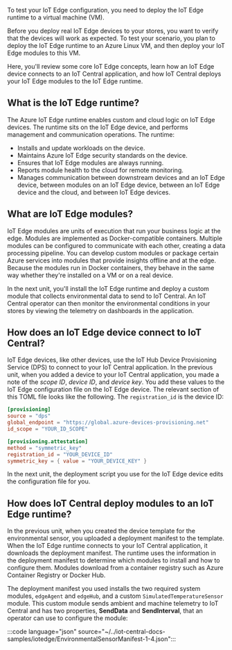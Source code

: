 To test your IoT Edge configuration, you need to deploy the IoT Edge runtime to a virtual machine (VM).

Before you deploy real IoT Edge devices to your stores, you want to verify that the devices will work as expected. To test your scenario, you plan to deploy the IoT Edge runtime to an Azure Linux VM, and then deploy your IoT Edge modules to this VM.

Here, you'll review some core IoT Edge concepts, learn how an IoT Edge device connects to an IoT Central application, and how IoT Central deploys your IoT Edge modules to the IoT Edge runtime.

## What is the IoT Edge runtime?

The Azure IoT Edge runtime enables custom and cloud logic on IoT Edge devices. The runtime sits on the IoT Edge device, and performs management and communication operations. The runtime:

- Installs and update workloads on the device.
- Maintains Azure IoT Edge security standards on the device.
- Ensures that IoT Edge modules are always running.
- Reports module health to the cloud for remote monitoring.
- Manages communication between downstream devices and an IoT Edge device, between modules on an IoT Edge device, between an IoT Edge device and the cloud, and between IoT Edge devices.

## What are IoT Edge modules?

IoT Edge modules are units of execution that run your business logic at the edge. Modules are implemented as Docker-compatible containers. Multiple modules can be configured to communicate with each other, creating a data processing pipeline. You can develop custom modules or package certain Azure services into modules that provide insights offline and at the edge. Because the modules run in Docker containers, they behave in the same way whether they're installed on a VM or on a real device.

In the next unit, you'll install the IoT Edge runtime and deploy a custom module that collects environmental data to send to IoT Central. An IoT Central operator can then monitor the environmental conditions in your stores by viewing the telemetry on dashboards in the application.

## How does an IoT Edge device connect to IoT Central?

IoT Edge devices, like other devices, use the IoT Hub Device Provisioning Service (DPS) to connect to your IoT Central application. In the previous unit, when you added a device to your IoT Central application, you made a note of the *scope ID*, *device ID*, and *device key*. You add these values to the IoT Edge configuration file on the IoT Edge device. The relevant section of this TOML file looks like the following. The `registration_id` is the device ID:

```toml
[provisioning]
source = "dps"
global_endpoint = "https://global.azure-devices-provisioning.net"
id_scope = "YOUR_ID_SCOPE"

[provisioning.attestation]
method = "symmetric_key"
registration_id = "YOUR_DEVICE_ID"
symmetric_key = { value = "YOUR_DEVICE_KEY" }
```

In the next unit, the deployment script you use for the IoT Edge device edits the configuration file for you.

## How does IoT Central deploy modules to an IoT Edge runtime?

In the previous unit, when you created the device template for the environmental sensor, you uploaded a deployment manifest to the template. When the IoT Edge runtime connects to your IoT Central application, it downloads the deployment manifest. The runtime uses the information in the deployment manifest to determine which modules to install and how to configure them. Modules download from a container registry such as Azure Container Registry or Docker Hub.

The deployment manifest you used installs the two required system modules, `edgeAgent` and `edgeHub`, and a custom `SimulatedTemperatureSensor` module. This custom module sends ambient and machine telemetry to IoT Central and has two properties, **SendData** and **SendInterval**, that an operator can use to configure the module:

:::code language="json" source="~/../iot-central-docs-samples/iotedge/EnvironmentalSensorManifest-1-4.json":::
